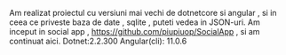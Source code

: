 Am realizat proiectul cu versiuni mai vechi de dotnetcore si angular , si in ceea ce priveste baza de date , sqlite , puteti vedea in JSON-uri. Am inceput in social app , 
https://github.com/piupiuop/SocialApp , si am continuat aici.
Dotnet:2.2.300
Angular(cli): 11.0.6
